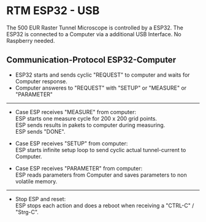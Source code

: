# RTM ESP32 - USB
The 500 EUR Raster Tunnel Microscope is controlled by a ESP32. The ESP32 is connected to a Computer via a additional USB Interface. No Raspberry needed.

## Communication-Protocol ESP32-Computer

- ESP32 starts and sends cyclic "REQUEST" to computer and waits for Computer response.
- Computer answeres to "REQUEST" with "SETUP" or "MEASURE" or "PARAMETER"
  
---

- Case ESP receives "MEASURE" from computer:  
  ESP starts one measure cycle for 200 x 200 grid points.  
  ESP sends results in pakets to computer during measuring.  
  ESP sends "DONE".

- Case ESP receives "SETUP" from computer:  
  ESP starts infinite setup loop to send cyclic actual tunnel-current to Computer.

- Case ESP receives "PARAMETER" from computer:  
  ESP reads parameters from Computer and saves parameters to non volatile memory.  

---

- Stop ESP and reset:  
  ESP stops each action and does a reboot when receiving a "CTRL-C" / "Strg-C".
